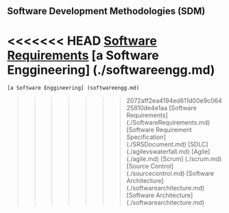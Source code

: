 ## Software Development Methodologies (SDM)

<<<<<<< HEAD
<a href="https://github.com/RaviTambade/SDM/blob/main/SoftwareRequirements.md"> Software Requirements</a>
	[a Software Enggineering] (./softwareengg.md)
=======
	[a Software Enggineering] (softwareengg.md)
>>>>>>> 2072aff2ea4194ed611d00e9c06425810de4e1aa
    [Software Requirements] (./SoftwareRequirements.md)
    [Software Requirement Specification] (./SRSDocument.md)
    [SDLC] (./agilevswaterfall.md)
    [Agile] (./agile.md)
    [Scrum] (./scrum.md)
    [Source Control] (./sourcecontrol.md)
    [Software Architecture] (./softwarearchitecture.md)
    [Software Architecture] (./softwarearchitecture.md)    
